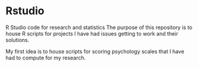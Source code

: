 # Rstudio
R Studio code for research and statistics
The purpose of this repository is to house R scripts for projects I have had issues getting to work and their solutions. 

My first idea is to house scripts for scoring psychology scales that I have had to compute for my research.
